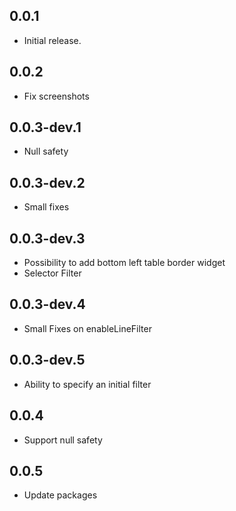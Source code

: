 ## 0.0.1

* Initial release.

## 0.0.2

* Fix screenshots

## 0.0.3-dev.1

* Null safety

## 0.0.3-dev.2

* Small fixes

## 0.0.3-dev.3

* Possibility to add bottom left table border widget
* Selector Filter

## 0.0.3-dev.4

* Small Fixes on enableLineFilter

## 0.0.3-dev.5

* Ability to specify an initial filter

## 0.0.4

* Support null safety

## 0.0.5

* Update packages

